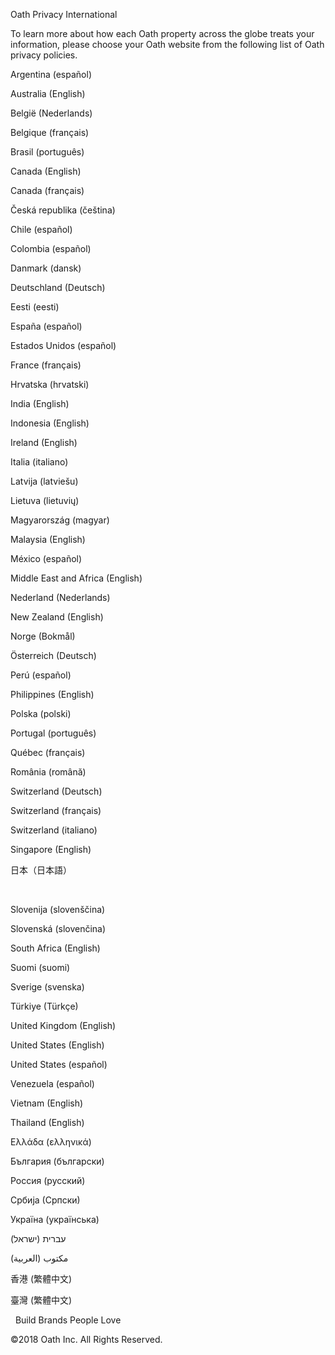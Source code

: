 Oath Privacy International

To learn more about how each Oath property across the globe treats your information, please choose your Oath website from the following list of Oath privacy policies.

Argentina (español)   
  
Australia (English)   
  
België (Nederlands)   
  
Belgique (français)   
  
Brasil (português)   
  
Canada (English)   
  
Canada (français)   
  
Česká republika (čeština)   
  
Chile (español)   
  
Colombia (español)   
  
Danmark (dansk)   
  
Deutschland (Deutsch)   
  
Eesti (eesti)   
  
España (español)   
  
Estados Unidos (español)   
  
France (français)   
  
Hrvatska (hrvatski) 

India (English)   
  
Indonesia (English) 

Ireland (English) 

Italia (italiano) 

Latvija (latviešu)   
  
Lietuva (lietuvių)   
  
Magyarország (magyar)

Malaysia (English)   
  
México (español) 

Middle East and Africa (English)  
  
Nederland (Nederlands)   
  
New Zealand (English)   
  
Norge (Bokmål)   
  
Österreich (Deutsch)   
  
Perú (español)   
  
Philippines (English)   
  
Polska (polski)   
  
Portugal (português)   
  
Québec (français)   
  
România (română)   
  
Switzerland (Deutsch)  
  
Switzerland (français)   
  
Switzerland (italiano)   
  
Singapore (English) 

日本（日本語）

 

Slovenija (slovenščina)   
  
Slovenská (slovenčina) 

South Africa (English)   
  
Suomi (suomi)   
  
Sverige (svenska)   
  
Türkiye (Türkçe)

United Kingdom (English)   
  
United States (English) 

United States (español)   
  
Venezuela (español)   
  
Vietnam (English)   
  
Thailand (English)   
  
Ελλάδα (ελληνικά)   
  
България (български)   
  
Россия (русский)   
  
Србија (Српски)   
  
Україна (українська)   
  
עברית (ישראל)   
  
مكتوب (العربية)   
  
香港 (繁體中文)   
  
臺灣 (繁體中文) 

  Build Brands People Love

©2018 Oath Inc. All Rights Reserved.